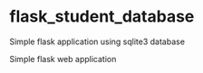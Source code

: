 # flask_student_database
Simple flask application using sqlite3 database

Simple flask web application
